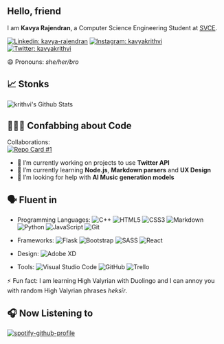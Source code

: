## Hello, friend

I am **Kavya Rajendran**, a Computer Science Engineering Student at [SVCE](https://www.svce.ac.in/). 

<a href="https://www.linkedin.com/in/kavya-rajendran"><img src="https://img.shields.io/badge/Kavya Rajendran%20-%230077B5.svg?&style=for-the-badge&logo=linkedin&logoColor=white" alt="Linkedin: kavya-rajendran" /></a>
<a href="https://www.instagram.com/kavyakrithvi/"><img src="https://img.shields.io/badge/kavyakrithvi%20-%23E4405F.svg?&style=for-the-badge&logo=Instagram&logoColor=white" alt="Instagram: kavyakrithvi" /></a>
<a href="https://twitter.com/kavyakrithvi"><img src="https://img.shields.io/badge/kavyakrithvi%20-%231DA1F2.svg?&style=for-the-badge&logo=Twitter&logoColor=white" alt="Twitter: kavyakrithvi" /></a>

😄 Pronouns: *she/her/bro*

## 📈 Stonks

<img src="https://github-readme-stats.vercel.app/api?username=krithvi&theme=nightowl&show_icons=true&hide=issues" alt="krithvi's Github Stats" />

## 👩🏽‍💻 Confabbing about Code
Collaborations:    
[![Repo Card #1](https://github-readme-stats.vercel.app/api/pin/?username=PriyaShrinithi&repo=Heimdall----Shopping-Aide-for-Visually-Impaired&show_owner="true"&theme=tokyonight)](https://github.com/PriyaShrinithi/Heimdall----Shopping-Aide-for-Visually-Impaired)
- 🔭 I’m currently working on projects to use **Twitter API**
- 🌱 I’m currently learning **Node.js**, **Markdown parsers** and **UX Design**
- 🤔 I’m looking for help with **AI Music generation models**

## 🗣️ Fluent in
- Programming Languages: <img src="https://img.shields.io/badge/c++%20-%2300599C.svg?&style=for-the-badge&logo=c%2B%2B&ogoColor=white" alt="C++"/> <img src="https://img.shields.io/badge/html5%20-%23E34F26.svg?&style=for-the-badge&logo=html5&logoColor=white" alt="HTML5"/> <img src="https://img.shields.io/badge/css3%20-%231572B6.svg?&style=for-the-badge&logo=css3&logoColor=white" alt="CSS3"/> <img src="https://img.shields.io/badge/markdown-%23000000.svg?&style=for-the-badge&logo=markdown&logoColor=white" alt="Markdown"/> <img src="https://img.shields.io/badge/python%20-%2314354C.svg?&style=for-the-badge&logo=python&logoColor=white" alt="Python"/> <img src="https://img.shields.io/badge/javascript%20-%23323330.svg?&style=for-the-badge&logo=javascript&logoColor=%23F7DF1E" alt="JavaScript"/> <img alt="Git" src="https://img.shields.io/badge/git-%23F05033.svg?style=for-the-badge&logo=git&logoColor=white"/>

- Frameworks: <img src="https://img.shields.io/badge/flask%20-%23000.svg?&style=for-the-badge&logo=flask&logoColor=white" alt="Flask"/> <img alt="Bootstrap" src="https://img.shields.io/badge/bootstrap-%23563D7C.svg?style=for-the-badge&logo=bootstrap&logoColor=white"/> <img alt="SASS" src="https://img.shields.io/badge/SASS-hotpink.svg?style=for-the-badge&logo=SASS&logoColor=white"/> <img alt="React" src="https://img.shields.io/badge/react-%2320232a.svg?style=for-the-badge&logo=react&logoColor=%2361DAFB"/>

- Design: <img src="https://img.shields.io/badge/adobe%20xd%20-%23FF26BE.svg?&style=for-the-badge&logo=adobe%20xd&logoColor=white" alt="Adobe XD"/>

- Tools: <img alt="Visual Studio Code" src="https://img.shields.io/badge/VisualStudioCode-0078d7.svg?style=for-the-badge&logo=visual-studio-code&logoColor=white"/> <img alt="GitHub" src="https://img.shields.io/badge/github-%23121011.svg?style=for-the-badge&logo=github&logoColor=white"/> <img alt="Trello" src="https://img.shields.io/badge/Trello-%23026AA7.svg?style=for-the-badge&logo=Trello&logoColor=white"/>

⚡ Fun fact: I am learning High Valyrian with Duolingo and I can annoy you with random High Valyrian phrases *heksīr*.

## 🎧 Now Listening to
[![spotify-github-profile](https://spotify-github-profile.vercel.app/api/view?uid=31bni4ol6owamrrttxhwml6hkhya&cover_image=true&theme=natemoo-re)](https://spotify-github-profile.vercel.app/api/view?uid=31bni4ol6owamrrttxhwml6hkhya&redirect=true)

<!--
Next up: 
- hellofriend banner
[^stats]: Github stats customisation from https://github.com/anuraghazra/github-readme-stats
[^badge]: Markdown badges from https://github.com/Ileriayo/markdown-badges
-->
